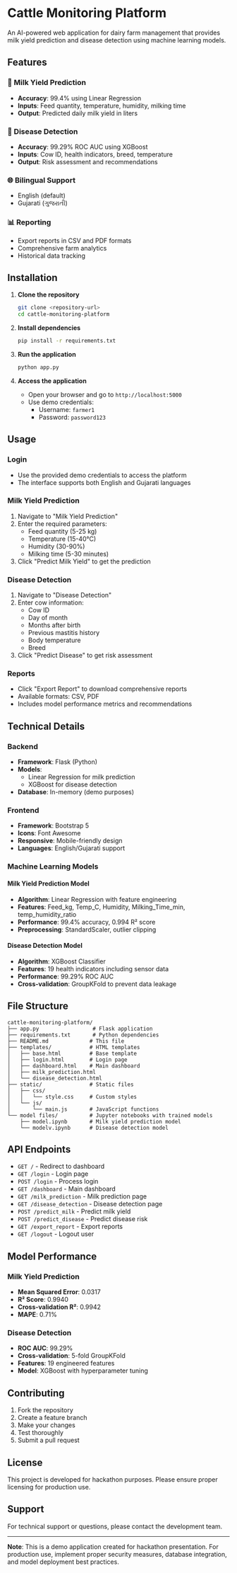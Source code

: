 # Cattle Monitoring Platform

An AI-powered web application for dairy farm management that provides milk yield prediction and disease detection using machine learning models.

## Features

### 🥛 Milk Yield Prediction
- **Accuracy**: 99.4% using Linear Regression
- **Inputs**: Feed quantity, temperature, humidity, milking time
- **Output**: Predicted daily milk yield in liters

### 🏥 Disease Detection
- **Accuracy**: 99.29% ROC AUC using XGBoost
- **Inputs**: Cow ID, health indicators, breed, temperature
- **Output**: Risk assessment and recommendations

### 🌐 Bilingual Support
- English (default)
- Gujarati (ગુજરાતી)

### 📊 Reporting
- Export reports in CSV and PDF formats
- Comprehensive farm analytics
- Historical data tracking

## Installation

1. **Clone the repository**
   ```bash
   git clone <repository-url>
   cd cattle-monitoring-platform
   ```

2. **Install dependencies**
   ```bash
   pip install -r requirements.txt
   ```

3. **Run the application**
   ```bash
   python app.py
   ```

4. **Access the application**
   - Open your browser and go to `http://localhost:5000`
   - Use demo credentials:
     - Username: `farmer1`
     - Password: `password123`

## Usage

### Login
- Use the provided demo credentials to access the platform
- The interface supports both English and Gujarati languages

### Milk Yield Prediction
1. Navigate to "Milk Yield Prediction"
2. Enter the required parameters:
   - Feed quantity (5-25 kg)
   - Temperature (15-40°C)
   - Humidity (30-90%)
   - Milking time (5-30 minutes)
3. Click "Predict Milk Yield" to get the prediction

### Disease Detection
1. Navigate to "Disease Detection"
2. Enter cow information:
   - Cow ID
   - Day of month
   - Months after birth
   - Previous mastitis history
   - Body temperature
   - Breed
3. Click "Predict Disease" to get risk assessment

### Reports
- Click "Export Report" to download comprehensive reports
- Available formats: CSV, PDF
- Includes model performance metrics and recommendations

## Technical Details

### Backend
- **Framework**: Flask (Python)
- **Models**: 
  - Linear Regression for milk prediction
  - XGBoost for disease detection
- **Database**: In-memory (demo purposes)

### Frontend
- **Framework**: Bootstrap 5
- **Icons**: Font Awesome
- **Responsive**: Mobile-friendly design
- **Languages**: English/Gujarati support

### Machine Learning Models

#### Milk Yield Prediction Model
- **Algorithm**: Linear Regression with feature engineering
- **Features**: Feed_kg, Temp_C, Humidity, Milking_Time_min, temp_humidity_ratio
- **Performance**: 99.4% accuracy, 0.994 R² score
- **Preprocessing**: StandardScaler, outlier clipping

#### Disease Detection Model
- **Algorithm**: XGBoost Classifier
- **Features**: 19 health indicators including sensor data
- **Performance**: 99.29% ROC AUC
- **Cross-validation**: GroupKFold to prevent data leakage

## File Structure

```
cattle-monitoring-platform/
├── app.py                 # Flask application
├── requirements.txt       # Python dependencies
├── README.md             # This file
├── templates/            # HTML templates
│   ├── base.html         # Base template
│   ├── login.html        # Login page
│   ├── dashboard.html    # Main dashboard
│   ├── milk_prediction.html
│   └── disease_detection.html
├── static/               # Static files
│   ├── css/
│   │   └── style.css     # Custom styles
│   └── js/
│       └── main.js       # JavaScript functions
└── model files/          # Jupyter notebooks with trained models
    ├── model.ipynb       # Milk yield prediction model
    └── modelv.ipynb      # Disease detection model
```

## API Endpoints

- `GET /` - Redirect to dashboard
- `GET /login` - Login page
- `POST /login` - Process login
- `GET /dashboard` - Main dashboard
- `GET /milk_prediction` - Milk prediction page
- `GET /disease_detection` - Disease detection page
- `POST /predict_milk` - Predict milk yield
- `POST /predict_disease` - Predict disease risk
- `GET /export_report` - Export reports
- `GET /logout` - Logout user

## Model Performance

### Milk Yield Prediction
- **Mean Squared Error**: 0.0317
- **R² Score**: 0.9940
- **Cross-validation R²**: 0.9942
- **MAPE**: 0.71%

### Disease Detection
- **ROC AUC**: 99.29%
- **Cross-validation**: 5-fold GroupKFold
- **Features**: 19 engineered features
- **Model**: XGBoost with hyperparameter tuning

## Contributing

1. Fork the repository
2. Create a feature branch
3. Make your changes
4. Test thoroughly
5. Submit a pull request

## License

This project is developed for hackathon purposes. Please ensure proper licensing for production use.

## Support

For technical support or questions, please contact the development team.

---

**Note**: This is a demo application created for hackathon presentation. For production use, implement proper security measures, database integration, and model deployment best practices.
